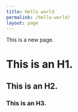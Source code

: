 ```yaml
---
title: Hello world
permalink: /hello-world/
layout: page
---
```

This is a new page.

# This is an H1.

## This is an H2.

### This is an H3.
